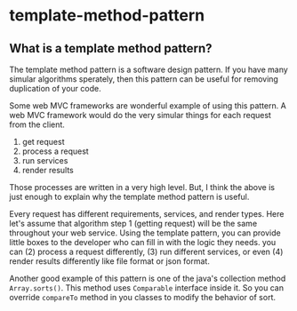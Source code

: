 # template-method-pattern

## What is a template method pattern?
The template method pattern is a software design pattern. If you have many simular algorithms sperately, then this
pattern can be useful for removing duplication of your code.

Some web MVC frameworks are wonderful example of using this pattern. A web MVC framework would do the very simular 
things for each request from the client.
1. get request
2. process a request
3. run services
4. render results

Those processes are written in a very high level. But, I think the above is just enough to explain why the 
template method pattern is useful.

Every request has different requirements, services, and render types. Here let's assume that algorithm step 1 (getting request)
will be the same throughout your web service. Using the template pattern, you can provide little boxes to the developer
who can fill in with the logic they needs. you can (2) process a request differently,
(3) run different services, or even (4) render results differently like file format or json format.

Another good example of this pattern is one of the java's collection method `Array.sorts()`. This method uses
`Comparable` interface inside it. So you can override `compareTo` method in you classes to modify the behavior of sort.